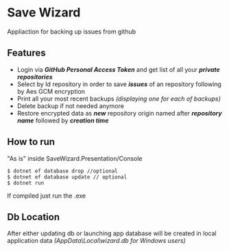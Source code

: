 # Save Wizard
Appliaction for backing up issues from github

## Features
- Login via <b>*GitHub Personal Access Token*</b> and get list of all your <b>*private repositories*</b>
- Select by Id repository in order to save <b>*issues*</b> of an repository following by Aes GCM encryption
- Print all your most recent backups *(displaying one for each of backups)*
- Delete backup if not needed anymore
- Restore encrypted data as <b>*new*</b> repository origin named after <b>*repository name*</b> followed by <b>*creation time*</b>

## How to run
"As is" inside SaveWizard.Presentation/Console
```shell
$ dotnet ef database drop //optional
$ dotnet ef database update // optional
$ dotnet run
```
If compiled just run the .exe

## Db Location
After either updating db or launching app database will be created in local application data 
*(AppData\Local\wizard.db for Windows users)*
